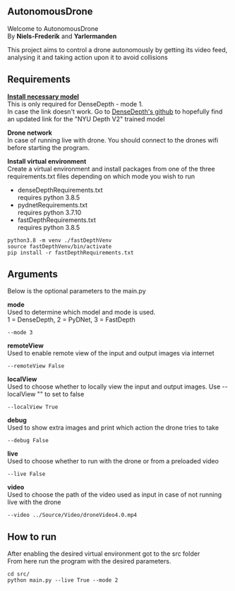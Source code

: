 ## AutonomousDrone
Welcome to AutonomousDrone <br/>
By **Niels-Frederik** and **Yarlermanden** <br/>

This project aims to control a drone autonomously by getting its video feed, analysing it and taking action upon it to avoid collisions

## Requirements
**[Install necessary model](https://s3-eu-west-1.amazonaws.com/densedepth/nyu.h5)** <br/>
This is only required for DenseDepth - mode 1. <br/>
In case the link doesn't work. Go to [DenseDepth's github](https://github.com/ialhashim/DenseDepth) to hopefully find an updated link for the  "NYU Depth V2" trained model

**Drone network** <br/>
In case of running live with drone. You should connect to the drones wifi before starting the program.

**Install virtual environment** <br/>
Create a virtual environment and install packages from one of the three requirements.txt files depending on which mode you wish to run <br/>
* denseDepthRequirements.txt <br/>
requires python 3.8.5
* pydnetRequirements.txt <br/>
requires python 3.7.10
* fastDepthRequirements.txt <br/>
requires python 3.8.5

```
python3.8 -m venv ./fastDepthVenv
source fastDepthVenv/bin/activate
pip install -r fastDepthRequirements.txt
```

## Arguments
Below is the optional parameters to the main.py

**mode** <br/>
Used to determine which model and mode is used. <br/>
1 = DenseDepth, 2 = PyDNet, 3 = FastDepth
```
--mode 3 
```

**remoteView** <br/>
Used to enable remote view of the input and output images via internet
```
--remoteView False
```

**localView** <br/>
Used to choose whether to locally view the input and output images. Use --localView "" to set to false
```
--localView True
```

**debug** <br/>
Used to show extra images and print which action the drone tries to take
```
--debug False
```

**live** <br/>
Used to choose whether to run with the drone or from a preloaded video
```
--live False
```

**video** <br/>
Used to choose the path of the video used as input in case of not running live with the drone
```
--video ../Source/Video/droneVideo4.0.mp4
```

## How to run
After enabling the desired virtual environment got to the src folder <br/>
From here run the program with the desired parameters.

```
cd src/
python main.py --live True --mode 2
```
